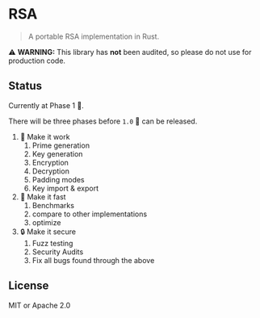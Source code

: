 # RSA

> A portable RSA implementation in Rust.

:warning: **WARNING:** This library has __not__ been audited, so please do not use for production code.

## Status

Currently at Phase 1 :construction:.

There will be three phases before `1.0` :ship: can be released.

1. :construction:  Make it work
    1. Prime generation
    2. Key generation
    3. Encryption
    4. Decryption
    5. Padding modes
    6. Key import & export
2. :rocket: Make it fast
    1. Benchmarks
    2. compare to other implementations
    3. optimize
3. :lock: Make it secure
    1. Fuzz testing
    2. Security Audits
    3. Fix all bugs found through the above


## License

MIT or Apache 2.0
